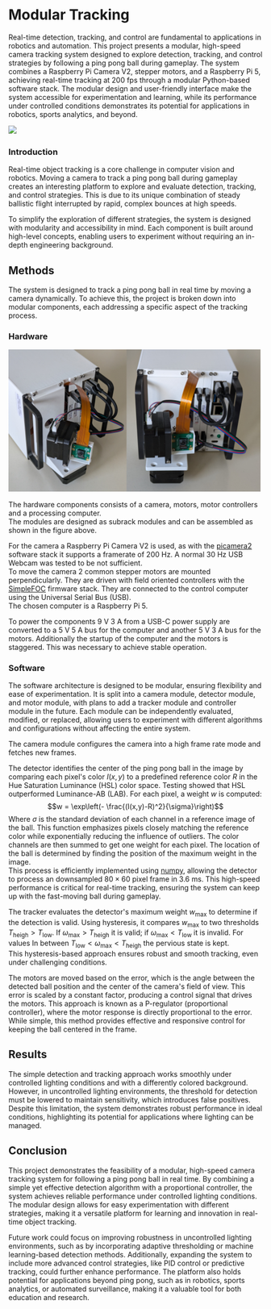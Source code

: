 # Modular Tracking
Real-time detection, tracking, and control are fundamental to applications in robotics and automation. This project presents a modular, high-speed camera tracking system designed to explore detection, tracking, and control strategies by following a ping pong ball during gameplay. The system combines a Raspberry Pi Camera V2, stepper motors, and a Raspberry Pi 5, achieving real-time tracking at 200 fps through a modular Python-based software stack. The modular design and user-friendly interface make the system accessible for experimentation and learning, while its performance under controlled conditions demonstrates its potential for applications in robotics, sports analytics, and beyond.

![](https://youtu.be/diDA-3Ysf_I)

### Introduction

Real-time object tracking is a core challenge in computer vision and
robotics. Moving a camera to track a ping pong ball during gameplay
creates an interesting platform to explore and evaluate detection,
tracking, and control strategies. This is due to its unique combination
of steady ballistic flight interrupted by rapid, complex bounces at high
speeds.

To simplify the exploration of different strategies, the system is
designed with modularity and accessibility in mind. Each component is
built around high-level concepts, enabling users to experiment without
requiring an in-depth engineering background.

## Methods

The system is designed to track a ping pong ball in real time by moving
a camera dynamically. To achieve this, the project is broken down into
modular components, each addressing a specific aspect of the tracking
process.

### Hardware

<img src="hardware/assembly.png" width=500px>

The hardware components consists of a camera, motors, motor controllers
and a processing computer.\
The modules are designed as subrack modules and can be assembled as
shown in the figure above.

For the camera a Raspberry Pi Camera V2 is used, as with the
[picamera2](https://github.com/raspberrypi/picamera2) software stack it
supports a framerate of 200 Hz. A normal 30 Hz USB Webcam was tested to
be not sufficient.\
To move the camera 2 common stepper motors are mounted perpendicularly.
They are driven with field oriented controllers with the
[SimpleFOC](https://simplefoc.com/) firmware stack. They are connected
to the control computer using the Universal Serial Bus (USB).\
The chosen computer is a Raspberry Pi 5.

To power the components 9 V 3 A from a USB-C power supply are converted
to a 5 V 5 A bus for the computer and another 5 V 3 A bus for the
motors. Additionally the startup of the computer and the motors is
staggered. This was necessary to achieve stable operation.

### Software

The software architecture is designed to be modular, ensuring
flexibility and ease of experimentation. It is split into a camera
module, detector module, and motor module, with plans to add a tracker
module and controller module in the future. Each module can be
independently evaluated, modified, or replaced, allowing users to
experiment with different algorithms and configurations without
affecting the entire system.

The camera module configures the camera into a high frame rate mode and
fetches new frames.

The detector identifies the center of the ping pong ball in the image by
comparing each pixel's color $I(x,y)$ to a predefined reference color
$R$ in the Hue Saturation Luminance (HSL) color space. Testing showed
that HSL outperformed Luminance-AB (LAB). For each pixel, a weight $w$
is computed: $$w = \exp\left(- \frac{(I(x,y)-R)^2}{\sigma}\right)$$
Where $\sigma$ is the standard deviation of each channel in a reference
image of the ball. This function emphasizes pixels closely matching the
reference color while exponentially reducing the influence of outliers.
The color channels are then summed to get one weight for each pixel. The
location of the ball is determined by finding the position of the
maximum weight in the image.\
This process is efficiently implemented using
[numpy](https://numpy.org/), allowing the detector to process an
downsampled $80\times 60$ pixel frame in 3.6 ms. This high-speed
performance is critical for real-time tracking, ensuring the system can
keep up with the fast-moving ball during gameplay.

The tracker evaluates the detector's maximum weight $w_\text{max}$ to
determine if the detection is valid. Using hysteresis, it compares
$w_\text{max}$ to two thresholds $T_\text{heigh} > T_\text{low}$. If
$\omega_\text{max}>T_\text{heigh}$ it is valid; if
$\omega_\text{max}<T_\text{low}$ it is invalid. For values In between
$T_\text{low}<\omega_\text{max}<T_\text{heigh}$ the pervious state is
kept.\
This hysteresis-based approach ensures robust and smooth tracking, even
under challenging conditions.

The motors are moved based on the error, which is the angle between the
detected ball position and the center of the camera's field of view.
This error is scaled by a constant factor, producing a control signal
that drives the motors. This approach is known as a P-regulator
(proportional controller), where the motor response is directly
proportional to the error. While simple, this method provides effective
and responsive control for keeping the ball centered in the frame.

## Results

The simple detection and tracking approach works smoothly under
controlled lighting conditions and with a differently colored
background. However, in uncontrolled lighting environments, the
threshold for detection must be lowered to maintain sensitivity, which
introduces false positives. Despite this limitation, the system
demonstrates robust performance in ideal conditions, highlighting its
potential for applications where lighting can be managed.

## Conclusion

This project demonstrates the feasibility of a modular, high-speed
camera tracking system for following a ping pong ball in real time. By
combining a simple yet effective detection algorithm with a proportional
controller, the system achieves reliable performance under controlled
lighting conditions. The modular design allows for easy experimentation
with different strategies, making it a versatile platform for learning
and innovation in real-time object tracking.

Future work could focus on improving robustness in uncontrolled lighting
environments, such as by incorporating adaptive thresholding or machine
learning-based detection methods. Additionally, expanding the system to
include more advanced control strategies, like PID control or predictive
tracking, could further enhance performance. The platform also holds
potential for applications beyond ping pong, such as in robotics, sports
analytics, or automated surveillance, making it a valuable tool for both
education and research.
